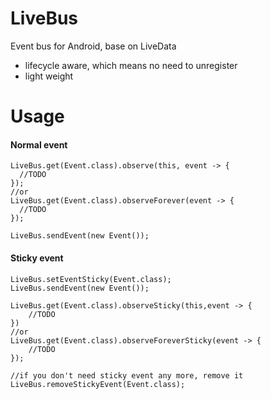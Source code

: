 # LiveBus
Event bus for Android, base on LiveData

* lifecycle aware, which means no need to unregister
* light weight

# Usage

#### Normal event
```
LiveBus.get(Event.class).observe(this, event -> {
  //TODO
});
//or
LiveBus.get(Event.class).observeForever(event -> {
  //TODO
});
  
LiveBus.sendEvent(new Event());
```

#### Sticky event
```
LiveBus.setEventSticky(Event.class);
LiveBus.sendEvent(new Event());

LiveBus.get(Event.class).observeSticky(this,event -> {
    //TODO
})
//or
LiveBus.get(Event.class).observeForeverSticky(event -> {
    //TODO
});

//if you don't need sticky event any more, remove it
LiveBus.removeStickyEvent(Event.class);
```

